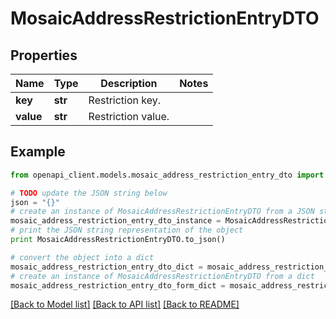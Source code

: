 # MosaicAddressRestrictionEntryDTO


## Properties

Name | Type | Description | Notes
------------ | ------------- | ------------- | -------------
**key** | **str** | Restriction key. | 
**value** | **str** | Restriction value. | 

## Example

```python
from openapi_client.models.mosaic_address_restriction_entry_dto import MosaicAddressRestrictionEntryDTO

# TODO update the JSON string below
json = "{}"
# create an instance of MosaicAddressRestrictionEntryDTO from a JSON string
mosaic_address_restriction_entry_dto_instance = MosaicAddressRestrictionEntryDTO.from_json(json)
# print the JSON string representation of the object
print MosaicAddressRestrictionEntryDTO.to_json()

# convert the object into a dict
mosaic_address_restriction_entry_dto_dict = mosaic_address_restriction_entry_dto_instance.to_dict()
# create an instance of MosaicAddressRestrictionEntryDTO from a dict
mosaic_address_restriction_entry_dto_form_dict = mosaic_address_restriction_entry_dto.from_dict(mosaic_address_restriction_entry_dto_dict)
```
[[Back to Model list]](../README.md#documentation-for-models) [[Back to API list]](../README.md#documentation-for-api-endpoints) [[Back to README]](../README.md)


